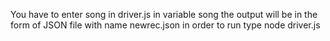 You have to enter song in driver.js in variable song
the output will be in the form of JSON file with name newrec.json
in order to run type node driver.js
